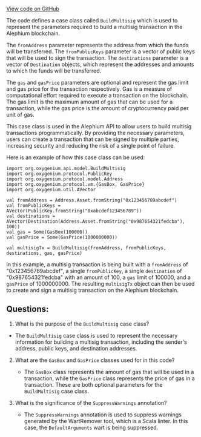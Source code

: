 [View code on GitHub](https://github.com/oxygenium/oxygenium/api/src/main/scala/org/oxygenium/api/model/BuildMultisig.scala)

The code defines a case class called `BuildMultisig` which is used to represent the parameters required to build a multisig transaction in the Alephium blockchain. 

The `fromAddress` parameter represents the address from which the funds will be transferred. The `fromPublicKeys` parameter is a vector of public keys that will be used to sign the transaction. The `destinations` parameter is a vector of `Destination` objects, which represent the addresses and amounts to which the funds will be transferred. 

The `gas` and `gasPrice` parameters are optional and represent the gas limit and gas price for the transaction respectively. Gas is a measure of computational effort required to execute a transaction on the blockchain. The gas limit is the maximum amount of gas that can be used for a transaction, while the gas price is the amount of cryptocurrency paid per unit of gas. 

This case class is used in the Alephium API to allow users to build multisig transactions programmatically. By providing the necessary parameters, users can create a transaction that can be signed by multiple parties, increasing security and reducing the risk of a single point of failure. 

Here is an example of how this case class can be used:

```
import org.oxygenium.api.model.BuildMultisig
import org.oxygenium.protocol.PublicKey
import org.oxygenium.protocol.model.Address
import org.oxygenium.protocol.vm.{GasBox, GasPrice}
import org.oxygenium.util.AVector

val fromAddress = Address.Asset.fromString("0x123456789abcdef")
val fromPublicKeys = AVector(PublicKey.fromString("0xabcdef123456789"))
val destinations = AVector(Destination(Address.Asset.fromString("0x987654321fedcba"), 100))
val gas = Some(GasBox(100000))
val gasPrice = Some(GasPrice(1000000000))

val multisigTx = BuildMultisig(fromAddress, fromPublicKeys, destinations, gas, gasPrice)
```

In this example, a multisig transaction is being built with a `fromAddress` of "0x123456789abcdef", a single `fromPublicKey`, a single `destination` of "0x987654321fedcba" with an amount of 100, a `gas` limit of 100000, and a `gasPrice` of 1000000000. The resulting `multisigTx` object can then be used to create and sign a multisig transaction on the Alephium blockchain.
## Questions: 
 1. What is the purpose of the `BuildMultisig` case class?
   - The `BuildMultisig` case class is used to represent the necessary information for building a multisig transaction, including the sender's address, public keys, and destination addresses.

2. What are the `GasBox` and `GasPrice` classes used for in this code?
   - The `GasBox` class represents the amount of gas that will be used in a transaction, while the `GasPrice` class represents the price of gas in a transaction. These are both optional parameters for the `BuildMultisig` case class.

3. What is the significance of the `SuppressWarnings` annotation?
   - The `SuppressWarnings` annotation is used to suppress warnings generated by the WartRemover tool, which is a Scala linter. In this case, the `DefaultArguments` wart is being suppressed.